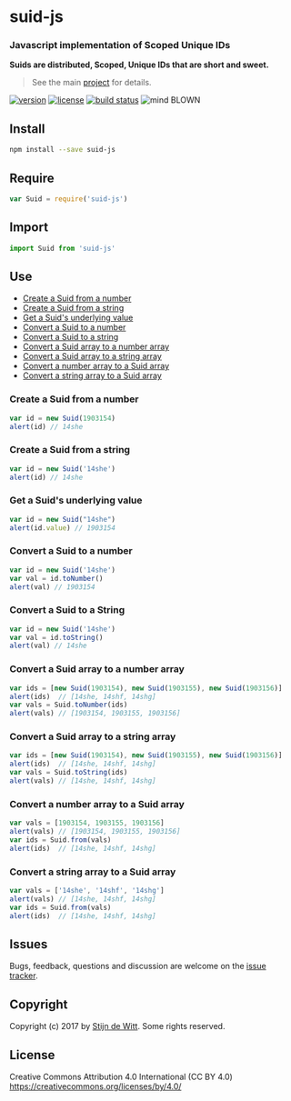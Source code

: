 # suid-js
### Javascript implementation of Scoped Unique IDs

**Suids are distributed, Scoped, Unique IDs that are short and sweet.**

> See the main [project](https://download.github.io/suid/) for details.

[![version](https://img.shields.io/npm/v/suid-js.svg)](https://npmjs.org/package/suid-js)
[![license](https://img.shields.io/badge/license-CC--BY--4.0-blue.svg)](https://creativecommons.org/licenses/by/4.0/)
[![build status](https://api.travis-ci.org/Download/suid-js.svg?branch=master)](https://travis-ci.org/Download/suid-js)
![mind BLOWN](https://img.shields.io/badge/mind-BLOWN-ff69b4.svg)


## Install
```sh
npm install --save suid-js
```

## Require
```js
var Suid = require('suid-js')
```

## Import
```js
import Suid from 'suid-js'
```

## Use
* [Create a Suid from a number](#create-a-suid-from-a-number)
* [Create a Suid from a string](#create-a-suid-from-a-string)
* [Get a Suid's underlying value](#get-a-suid-s-underlying-value)
* [Convert a Suid to a number](#convert-a-suid-to-a-number)
* [Convert a Suid to a string](#convert-a-suid-to-a-string)
* [Convert a Suid array to a number array](#convert-a-suid-array-to-a-number-array)
* [Convert a Suid array to a string array](#convert-a-suid-array-to-a-string-array)
* [Convert a number array to a Suid array](#convert-a-number-array-to-a-suid-array)
* [Convert a string array to a Suid array](#convert-a-string-array-to-a-suid-array)

### Create a Suid from a number
```js
var id = new Suid(1903154)
alert(id) // 14she
```

### Create a Suid from a string
```js
var id = new Suid('14she')
alert(id) // 14she
```

### Get a Suid's underlying value
```js
var id = new Suid("14she")
alert(id.value) // 1903154
```

### Convert a Suid to a number
```js
var id = new Suid('14she')
var val = id.toNumber()
alert(val) // 1903154
```

### Convert a Suid to a String
```js
var id = new Suid('14she')
var val = id.toString()
alert(val) // 14she
```

### Convert a Suid array to a number array
```js
var ids = [new Suid(1903154), new Suid(1903155), new Suid(1903156)]
alert(ids)  // [14she, 14shf, 14shg]
var vals = Suid.toNumber(ids)
alert(vals) // [1903154, 1903155, 1903156]
```

### Convert a Suid array to a string array
```js
var ids = [new Suid(1903154), new Suid(1903155), new Suid(1903156)]
alert(ids)  // [14she, 14shf, 14shg]
var vals = Suid.toString(ids)
alert(vals) // [14she, 14shf, 14shg]
```

### Convert a number array to a Suid array
```js
var vals = [1903154, 1903155, 1903156]
alert(vals) // [1903154, 1903155, 1903156]
var ids = Suid.from(vals)
alert(ids)  // [14she, 14shf, 14shg]
```

### Convert a string array to a Suid array
```js
var vals = ['14she', '14shf', '14shg']
alert(vals) // [14she, 14shf, 14shg]
var ids = Suid.from(vals)
alert(ids)  // [14she, 14shf, 14shg]
```

## Issues
Bugs, feedback, questions and discussion are welcome on the [issue tracker](https://github.com/download/suid-js/issues).

## Copyright
Copyright (c) 2017 by [Stijn de Witt](http://stijndewitt.com). Some rights reserved.

## License
Creative Commons Attribution 4.0 International (CC BY 4.0)
https://creativecommons.org/licenses/by/4.0/

